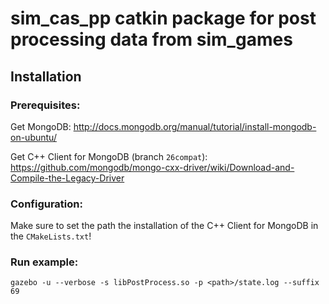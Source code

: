 # sim_cas_pp catkin package for post processing data from sim_games

## Installation

### Prerequisites:
Get MongoDB: http://docs.mongodb.org/manual/tutorial/install-mongodb-on-ubuntu/

Get C++ Client for MongoDB (branch ```26compat```): https://github.com/mongodb/mongo-cxx-driver/wiki/Download-and-Compile-the-Legacy-Driver

### Configuration:
Make sure to set the path the installation of the C++ Client for MongoDB in the ```CMakeLists.txt```!

### Run example:
~~~
gazebo -u --verbose -s libPostProcess.so -p <path>/state.log --suffix 69
~~~

